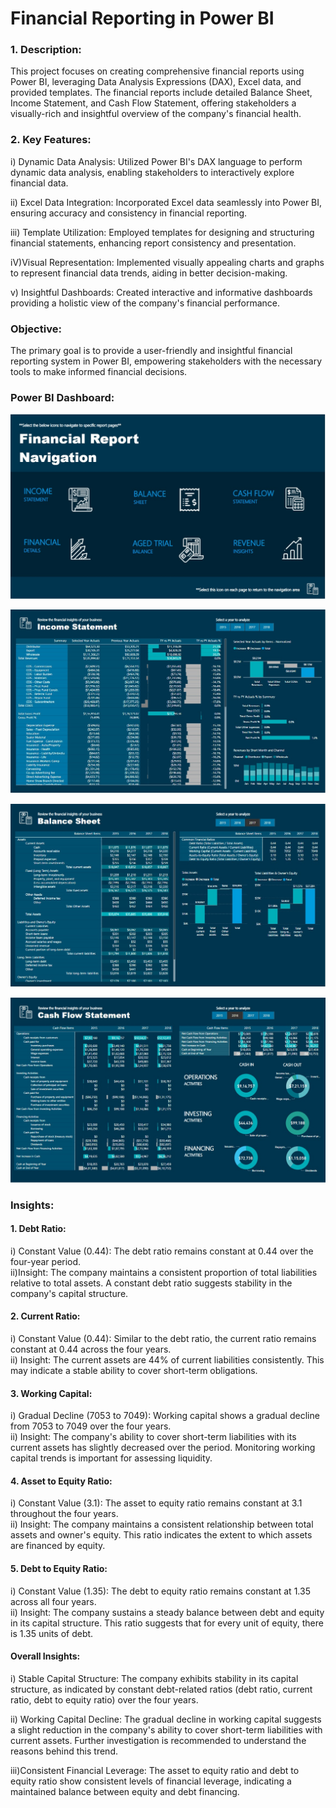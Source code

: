 # Financial Reporting in Power BI

### 1. Description:
This project focuses on creating comprehensive financial reports using Power BI, leveraging Data Analysis Expressions (DAX), Excel data, and provided templates. The financial reports include detailed Balance Sheet, Income Statement, and Cash Flow Statement, offering stakeholders a visually-rich and insightful overview of the company's financial health.

### 2. Key Features:

i) Dynamic Data Analysis: Utilized Power BI's DAX language to perform dynamic data analysis, enabling stakeholders to interactively explore financial data.

ii) Excel Data Integration: Incorporated Excel data seamlessly into Power BI, ensuring accuracy and consistency in financial reporting.

iii) Template Utilization: Employed templates for designing and structuring financial statements, enhancing report consistency and presentation.

iV)Visual Representation: Implemented visually appealing charts and graphs to represent financial data trends, aiding in better decision-making.

v) Insightful Dashboards: Created interactive and informative dashboards providing a holistic view of the company's financial performance.

### Objective:
The primary goal is to provide a user-friendly and insightful financial reporting system in Power BI, empowering stakeholders with the necessary tools to make informed financial decisions.

### Power BI Dashboard:
![Alt Text](ascfs.jpg)

![Alt Text](Untitleddc.jpg)

![Alt Text](scsdv.jpg)

![Alt Text](csc.jpg)

### Insights:
#### 1. Debt Ratio: 
i) Constant Value (0.44): The debt ratio remains constant at 0.44 over the four-year period.<br>
ii)Insight: The company maintains a consistent proportion of total liabilities relative to total assets. A constant debt ratio suggests stability in the company's capital structure.

#### 2. Current Ratio:
i) Constant Value (0.44): Similar to the debt ratio, the current ratio remains constant at 0.44 across the four years.<br>
ii) Insight: The current assets are 44% of current liabilities consistently. This may indicate a stable ability to cover short-term obligations.

#### 3. Working Capital:
i) Gradual Decline (7053 to 7049): Working capital shows a gradual decline from 7053 to 7049 over the four years.<br>
ii) Insight: The company's ability to cover short-term liabilities with its current assets has slightly decreased over the period. Monitoring working capital trends is important for assessing liquidity.

#### 4. Asset to Equity Ratio:
i) Constant Value (3.1): The asset to equity ratio remains constant at 3.1 throughout the four years.<br>
ii) Insight: The company maintains a consistent relationship between total assets and owner's equity. This ratio indicates the extent to which assets are financed by equity.

#### 5. Debt to Equity Ratio:
i) Constant Value (1.35): The debt to equity ratio remains constant at 1.35 across all four years.<br>
ii) Insight: The company sustains a steady balance between debt and equity in its capital structure. This ratio suggests that for every unit of equity, there is 1.35 units of debt.

#### Overall Insights:

i) Stable Capital Structure: The company exhibits stability in its capital structure, as indicated by constant debt-related ratios (debt ratio, current ratio, debt to equity ratio) over the four years.

ii) Working Capital Decline: The gradual decline in working capital suggests a slight reduction in the company's ability to cover short-term liabilities with current assets. Further investigation is recommended to understand the reasons behind this trend.

iii)Consistent Financial Leverage: The asset to equity ratio and debt to equity ratio show consistent levels of financial leverage, indicating a maintained balance between equity and debt financing.

